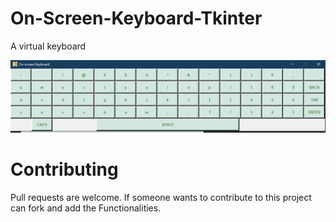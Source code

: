# On-Screen-Keyboard-Tkinter
A virtual keyboard

![s1](https://github.com/tanishka1411/On-Screen-Keyboard-Tkinter/blob/main/keyboard.png)

# Contributing
Pull requests are welcome. If someone wants to contribute to this project can fork and add the Functionalities.
